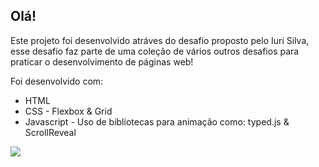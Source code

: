 ## Olá!

Este projeto foi desenvolvido atráves do desafio proposto pelo Iuri Silva, esse desafio faz parte de uma coleção de vários outros desafios para praticar o desenvolvimento de páginas web!

Foi desenvolvido com:
- HTML
- CSS - Flexbox & Grid
- Javascript - Uso de bibliotecas para animação como: typed.js & ScrollReveal

<img src="./img/tela.gif">